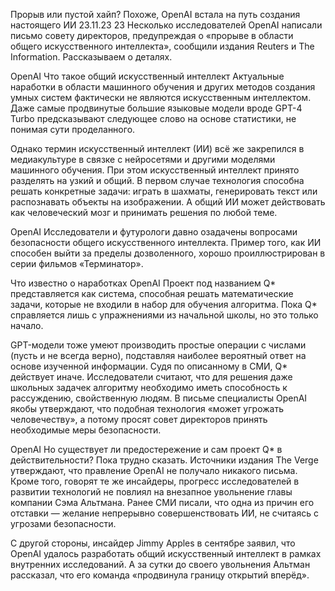 Прорыв или пустой хайп? Похоже, OpenAI встала на путь создания настоящего ИИ
23.11.23
23
Несколько исследователей OpenAI написали письмо совету директоров, предупреждая о «прорыве в области общего искусственного интеллекта», сообщили издания Reuters и The Information. Рассказываем о деталях.

OpenAI
Что такое общий искусственный интеллект
Актуальные наработки в области машинного обучения и других методов создания умных систем фактически не являются искусственным интеллектом. Даже самые продвинутые большие языковые модели вроде GPT-4 Turbo предсказывают следующее слово на основе статистики, не понимая сути проделанного. 

Однако термин искусственный интеллект (ИИ) всё же закрепился в медиакультуре в связке с нейросетями и другими моделями машинного обучения. При этом искусственный интеллект принято разделять на узкий и общий. В первом случае технология способна решать конкретные задачи: играть в шахматы, генерировать текст или распознавать объекты на изображении. А общий ИИ может действовать как человеческий мозг и принимать решения по любой теме.

OpenAI
Исследователи и футурологи давно озадачены вопросами безопасности общего искусственного интеллекта. Пример того, как ИИ способен выйти за пределы дозволенного, хорошо проиллюстрирован в серии фильмов «Терминатор».

Что известно о наработках OpenAI
Проект под названием Q* представляется как система, способная решать математические задачи, которые не входили в набор для обучения алгоритма. Пока Q* справляется лишь с упражнениями из начальной школы, но это только начало. 

GPT-модели тоже умеют производить простые операции с числами (пусть и не всегда верно), подставляя наиболее вероятный ответ на основе изученной информации. Судя по описанному в СМИ, Q* действует иначе. Исследователи считают, что для решения даже школьных задачек алгоритму необходимо иметь способность к рассуждению, свойственную людям. В письме специалисты OpenAI якобы утверждают, что подобная технология «может угрожать человечеству», а потому просят совет директоров принять необходимые меры безопасности.

OpenAI
Но существует ли предостережение и сам проект Q* в действительности? Пока трудно сказать. Источники издания The Verge утверждают, что правление OpenAI не получало никакого письма. Кроме того, говорят те же инсайдеры, прогресс исследователей в развитии технологий не повлиял на внезапное увольнение главы компании Сэма Альтмана. Ранее СМИ писали, что одна из причин его отставки — желание непрерывно совершенствовать ИИ, не считаясь с угрозами безопасности.

С другой стороны, инсайдер Jimmy Apples в сентябре заявил, что OpenAI удалось разработать общий искусственный интеллект в рамках внутренних исследований. А за сутки до своего увольнения Альтман рассказал, что его команда «продвинула границу открытий вперёд».

